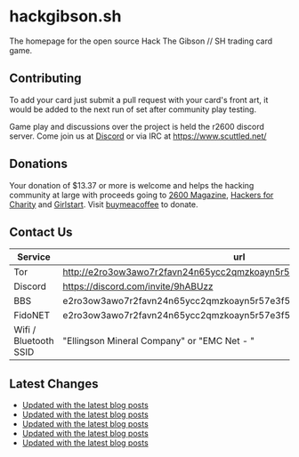 # hackgibson.sh
The homepage for the open source Hack The Gibson // SH trading card game.


## Contributing

To add your card just submit a pull request with your card's front art, it would be added to the next run of set after community play testing.

Game play and discussions over the project is held the r2600 discord server. Come join us at [Discord](https://discord.com/invite/9hABUzz) or via IRC at https://www.scuttled.net/


## Donations

Your donation of $13.37 or more is welcome and helps the hacking community at large with proceeds going to [2600 Magazine](https://2600.com/), [Hackers for Charity](https://hackersforcharity.org) and [Girlstart](https://girlstart.org).  Visit [buymeacoffee](https://www.buymeacoffee.com/hackgibson.sh) to donate.


## Contact Us

Service | url
-|-
Tor | http://e2ro3ow3awo7r2favn24n65ycc2qmzkoayn5r57e3f56nvjwdcgg32ad.onion
Discord | https://discord.com/invite/9hABUzz
BBS | e2ro3ow3awo7r2favn24n65ycc2qmzkoayn5r57e3f56nvjwdcgg32ad.onion:23
FidoNET | e2ro3ow3awo7r2favn24n65ycc2qmzkoayn5r57e3f56nvjwdcgg32ad.onion:24554
Wifi / Bluetooth SSID | "Ellingson Mineral Company" or "EMC Net - <fidonet address>"

## Latest Changes
<!-- BLOG-POST-LIST:START -->
- [Updated with the latest blog posts](https://github.com/DFW2600/hackgibson.sh/commit/2f765b2286207fec5d05977c7261839659e096e1)
- [Updated with the latest blog posts](https://github.com/DFW2600/hackgibson.sh/commit/46049b0d65d7d00be02717b469f1e6721cf663bf)
- [Updated with the latest blog posts](https://github.com/DFW2600/hackgibson.sh/commit/38c042e8aff34145661659e84093f9308f9ec2b2)
- [Updated with the latest blog posts](https://github.com/DFW2600/hackgibson.sh/commit/22d1f982b92d152a2706a9fcb7c566fc2f13cd7c)
- [Updated with the latest blog posts](https://github.com/DFW2600/hackgibson.sh/commit/a0729500be282527c55f6b1b0d1b9de26ddf189a)
<!-- BLOG-POST-LIST:END -->
